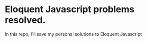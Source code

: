 # Eloquent Javascript problems resolved.

In this repo, I'll save my personal solutions to Eloquent Javascript

